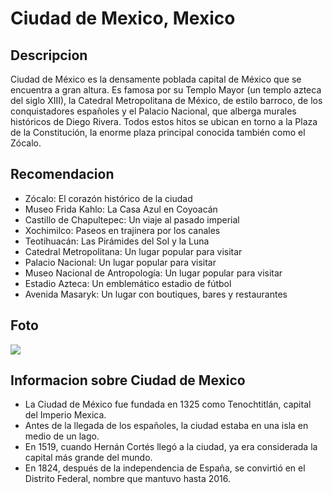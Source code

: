# Ciudad de Mexico, Mexico


## Descripcion

Ciudad de México es la densamente poblada capital de México que se encuentra a gran altura. Es famosa por su Templo Mayor (un templo azteca del siglo XIII), la Catedral Metropolitana de México, de estilo barroco, de los conquistadores españoles y el Palacio Nacional, que alberga murales históricos de Diego Rivera. Todos estos hitos se ubican en torno a la Plaza de la Constitución, la enorme plaza principal conocida también como el Zócalo.

## Recomendacion

- Zócalo: El corazón histórico de la ciudad
- Museo Frida Kahlo: La Casa Azul en Coyoacán
- Castillo de Chapultepec: Un viaje al pasado imperial
- Xochimilco: Paseos en trajinera por los canales
- Teotihuacán: Las Pirámides del Sol y la Luna
- Catedral Metropolitana: Un lugar popular para visitar
- Palacio Nacional: Un lugar popular para visitar
- Museo Nacional de Antropología: Un lugar popular para visitar
- Estadio Azteca: Un emblemático estadio de fútbol
- Avenida Masaryk: Un lugar con boutiques, bares y restaurantes

## Foto

![](https://traveler.marriott.com/es/wp-content/uploads/sites/2/2021/11/Mexico-City-GI-1064279806.jpg)

## Informacion sobre Ciudad de Mexico

- La Ciudad de México fue fundada en 1325 como Tenochtitlán, capital del Imperio Mexica. 
- Antes de la llegada de los españoles, la ciudad estaba en una isla en medio de un lago. 
- En 1519, cuando Hernán Cortés llegó a la ciudad, ya era considerada la capital más grande del mundo. 
- En 1824, después de la independencia de España, se convirtió en el Distrito Federal, nombre que mantuvo hasta 2016. 
